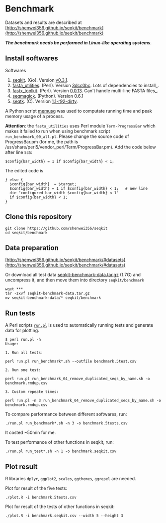# Benchmark

Datasets and results are described at [http://shenwei356.github.io/seqkit/benchmark](http://shenwei356.github.io/seqkit/benchmark)

***The benchmark needs be performed in Linux-like operating systems.***

## Install softwares

Softwares

1. [seqkit](https://github.com/shenwei356/seqkit). (Go).
   Version [v0.3.1](https://github.com/shenwei356/seqkit/releases/tag/v0.3.1).
1. [fasta_utilities](https://github.com/jimhester/fasta_utilities). (Perl).
   Version [3dcc0bc](https://github.com/jimhester/fasta_utilities/tree/3dcc0bc6bf1e97839476221c26984b1789482579).
   Lots of dependencies to install_.
1. [fastx_toolkit](http://hannonlab.cshl.edu/fastx_toolkit/). (Perl).
   Version [0.0.13](http://hannonlab.cshl.edu/fastx_toolkit/fastx_toolkit_0.0.13_binaries_Linux_2.6_amd64.tar.bz2).
   Can't handle multi-line FASTA files_.
1. [seqmagick](http://seqmagick.readthedocs.io/en/latest/index.html#installation). (Python).
   Version 0.6.1
1. [seqtk](https://github.com/lh3/seqtk). (C).
   Version [1.1-r92-dirty](https://github.com/lh3/seqtk/tree/fb85aad4ce1fc7b3d4543623418a1ae88fe1cea6).


A Python script [memusg](https://github.com/shenwei356/memusg) was used
   to computate running time and peak memory usage of a process.

**Attention**: the `fasta_utilities` uses Perl module `Term-ProgressBar`
which makes it failed to run when using benchmark script `run_benchmark_00_all.pl`.
Please change the source code of ProgressBar.pm (for me, the path is
/usr/share/perl5/vendor_perl/Term/ProgressBar.pm). Add the code below after line `535`:

    $config{bar_width} = 1 if $config{bar_width} < 1;

The edited code is

    } else {
      $config{bar_width}  = $target;
      $config{bar_width} = 1 if $config{bar_width} < 1;   # new line
      die "configured bar_width $config{bar_width} < 1"
      if $config{bar_width} < 1;
    }

## Clone this repository

    git clone https://github.com/shenwei356/seqkit
    cd seqkit/benchmark

## Data preparation

[http://shenwei356.github.io/seqkit/benchmark/#datasets](http://shenwei356.github.io/seqkit/benchmark/#datasets)

Or download all test data [seqkit-benchmark-data.tar.gz](http://app.shenwei.me/data/seqkit/seqkit-benchmark-data.tar.gz)
 (1.7G) and uncompress it, and then move them into directory `seqkit/benchmark`

    wget ***
    tar -zxvf seqkit-benchmark-data.tar.gz
    mv seqkit-benchmark-data/* seqkit/benchmark

## Run tests

A Perl scripts
[`run.pl`](https://github.com/shenwei356/seqkit/blob/master/benchmark/run_benchmark_00_all.pl)
is used to automatically running tests and generate data for plotting.

```
$ perl run.pl -h
Usage:

1. Run all tests:

perl run.pl run_benchmark*.sh --outfile benchmark.5test.csv

2. Run one test:

perl run.pl run_benchmark_04_remove_duplicated_seqs_by_name.sh -o benchmark.rmdup.csv

3. Custom repeate times:

perl run.pl -n 3 run_benchmark_04_remove_duplicated_seqs_by_name.sh -o benchmark.rmdup.csv
```

To compare performance between different softwares, run:

    ./run.pl run_benchmark*.sh -n 3 -o benchmark.5tests.csv

It costed ~50min for me.

To test performance of other functions in seqkit, run:

    ./run.pl run_test*.sh -n 1 -o benchmark.seqkit.csv

## Plot result

R libraries `dplyr`, `ggplot2`, `scales`, `ggthemes`, `ggrepel` are needed.

Plot for result of the five tests:

    ./plot.R -i benchmark.5tests.csv

Plot for result of the tests of other functions in seqkit:

    ./plot.R -i benchmark.seqkit.csv --width 5 --height 3
